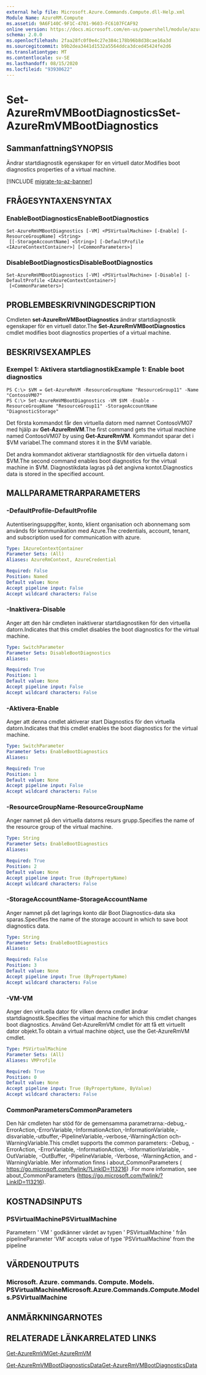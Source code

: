```yaml
---
external help file: Microsoft.Azure.Commands.Compute.dll-Help.xml
Module Name: AzureRM.Compute
ms.assetid: 9A6F140C-9F1C-4701-9603-FC6107FCAF92
online version: https://docs.microsoft.com/en-us/powershell/module/azurerm.compute/set-azurermvmbootdiagnostics
schema: 2.0.0
ms.openlocfilehash: 2faa28fc0f0e4c27e384c178b96b8d38cae16a3d
ms.sourcegitcommit: b9b2dea3441d1532a5564ddca3dced45424fe2d6
ms.translationtype: MT
ms.contentlocale: sv-SE
ms.lasthandoff: 08/15/2020
ms.locfileid: "93930622"
---
```

# <span data-ttu-id="9352c-101">Set-AzureRmVMBootDiagnostics</span><span class="sxs-lookup"><span data-stu-id="9352c-101">Set-AzureRmVMBootDiagnostics</span></span>

## <span data-ttu-id="9352c-102">Sammanfattning</span><span class="sxs-lookup"><span data-stu-id="9352c-102">SYNOPSIS</span></span>
<span data-ttu-id="9352c-103">Ändrar startdiagnostik egenskaper för en virtuell dator.</span><span class="sxs-lookup"><span data-stu-id="9352c-103">Modifies boot diagnostics properties of a virtual machine.</span></span>

[!INCLUDE [migrate-to-az-banner](../../includes/migrate-to-az-banner.md)]

## <span data-ttu-id="9352c-104">FRÅGESYNTAXEN</span><span class="sxs-lookup"><span data-stu-id="9352c-104">SYNTAX</span></span>

### <span data-ttu-id="9352c-105">EnableBootDiagnostics</span><span class="sxs-lookup"><span data-stu-id="9352c-105">EnableBootDiagnostics</span></span>
```
Set-AzureRmVMBootDiagnostics [-VM] <PSVirtualMachine> [-Enable] [-ResourceGroupName] <String>
 [[-StorageAccountName] <String>] [-DefaultProfile <IAzureContextContainer>] [<CommonParameters>]
```

### <span data-ttu-id="9352c-106">DisableBootDiagnostics</span><span class="sxs-lookup"><span data-stu-id="9352c-106">DisableBootDiagnostics</span></span>
```
Set-AzureRmVMBootDiagnostics [-VM] <PSVirtualMachine> [-Disable] [-DefaultProfile <IAzureContextContainer>]
 [<CommonParameters>]
```

## <span data-ttu-id="9352c-107">PROBLEMBESKRIVNING</span><span class="sxs-lookup"><span data-stu-id="9352c-107">DESCRIPTION</span></span>
<span data-ttu-id="9352c-108">Cmdleten **set-AzureRmVMBootDiagnostics** ändrar startdiagnostik egenskaper för en virtuell dator.</span><span class="sxs-lookup"><span data-stu-id="9352c-108">The **Set-AzureRmVMBootDiagnostics** cmdlet modifies boot diagnostics properties of a virtual machine.</span></span>

## <span data-ttu-id="9352c-109">BESKRIVS</span><span class="sxs-lookup"><span data-stu-id="9352c-109">EXAMPLES</span></span>

### <span data-ttu-id="9352c-110">Exempel 1: Aktivera startdiagnostik</span><span class="sxs-lookup"><span data-stu-id="9352c-110">Example 1: Enable boot diagnostics</span></span>
```
PS C:\> $VM = Get-AzureRmVM -ResourceGroupName "ResourceGroup11" -Name "ContosoVM07"
PS C:\> Set-AzureRmVMBootDiagnostics -VM $VM -Enable -ResourceGroupName "ResourceGroup11" -StorageAccountName "DiagnosticStorage"
```

<span data-ttu-id="9352c-111">Det första kommandot får den virtuella datorn med namnet ContosoVM07 med hjälp av **Get-AzureRmVM**.</span><span class="sxs-lookup"><span data-stu-id="9352c-111">The first command gets the virtual machine named ContosoVM07 by using **Get-AzureRmVM**.</span></span>
<span data-ttu-id="9352c-112">Kommandot sparar det i $VM variabel.</span><span class="sxs-lookup"><span data-stu-id="9352c-112">The command stores it in the $VM variable.</span></span>

<span data-ttu-id="9352c-113">Det andra kommandot aktiverar startdiagnostik för den virtuella datorn i $VM.</span><span class="sxs-lookup"><span data-stu-id="9352c-113">The second command enables boot diagnostics for the virtual machine in $VM.</span></span>
<span data-ttu-id="9352c-114">Diagnostikdata lagras på det angivna kontot.</span><span class="sxs-lookup"><span data-stu-id="9352c-114">Diagnostics data is stored in the specified account.</span></span>

## <span data-ttu-id="9352c-115">MALLPARAMETRAR</span><span class="sxs-lookup"><span data-stu-id="9352c-115">PARAMETERS</span></span>

### <span data-ttu-id="9352c-116">-DefaultProfile</span><span class="sxs-lookup"><span data-stu-id="9352c-116">-DefaultProfile</span></span>
<span data-ttu-id="9352c-117">Autentiseringsuppgifter, konto, klient organisation och abonnemang som används för kommunikation med Azure.</span><span class="sxs-lookup"><span data-stu-id="9352c-117">The credentials, account, tenant, and subscription used for communication with azure.</span></span>

```yaml
Type: IAzureContextContainer
Parameter Sets: (All)
Aliases: AzureRmContext, AzureCredential

Required: False
Position: Named
Default value: None
Accept pipeline input: False
Accept wildcard characters: False
```

### <span data-ttu-id="9352c-118">-Inaktivera</span><span class="sxs-lookup"><span data-stu-id="9352c-118">-Disable</span></span>
<span data-ttu-id="9352c-119">Anger att den här cmdleten inaktiverar startdiagnostiken för den virtuella datorn.</span><span class="sxs-lookup"><span data-stu-id="9352c-119">Indicates that this cmdlet disables the boot diagnostics for the virtual machine.</span></span>

```yaml
Type: SwitchParameter
Parameter Sets: DisableBootDiagnostics
Aliases: 

Required: True
Position: 1
Default value: None
Accept pipeline input: False
Accept wildcard characters: False
```

### <span data-ttu-id="9352c-120">-Aktivera</span><span class="sxs-lookup"><span data-stu-id="9352c-120">-Enable</span></span>
<span data-ttu-id="9352c-121">Anger att denna cmdlet aktiverar start Diagnostics för den virtuella datorn.</span><span class="sxs-lookup"><span data-stu-id="9352c-121">Indicates that this cmdlet enables the boot diagnostics for the virtual machine.</span></span>

```yaml
Type: SwitchParameter
Parameter Sets: EnableBootDiagnostics
Aliases: 

Required: True
Position: 1
Default value: None
Accept pipeline input: False
Accept wildcard characters: False
```

### <span data-ttu-id="9352c-122">-ResourceGroupName</span><span class="sxs-lookup"><span data-stu-id="9352c-122">-ResourceGroupName</span></span>
<span data-ttu-id="9352c-123">Anger namnet på den virtuella datorns resurs grupp.</span><span class="sxs-lookup"><span data-stu-id="9352c-123">Specifies the name of the resource group of the virtual machine.</span></span>

```yaml
Type: String
Parameter Sets: EnableBootDiagnostics
Aliases: 

Required: True
Position: 2
Default value: None
Accept pipeline input: True (ByPropertyName)
Accept wildcard characters: False
```

### <span data-ttu-id="9352c-124">-StorageAccountName</span><span class="sxs-lookup"><span data-stu-id="9352c-124">-StorageAccountName</span></span>
<span data-ttu-id="9352c-125">Anger namnet på det lagrings konto där Boot Diagnostics-data ska sparas.</span><span class="sxs-lookup"><span data-stu-id="9352c-125">Specifies the name of the storage account in which to save boot diagnostics data.</span></span>

```yaml
Type: String
Parameter Sets: EnableBootDiagnostics
Aliases: 

Required: False
Position: 3
Default value: None
Accept pipeline input: True (ByPropertyName)
Accept wildcard characters: False
```

### <span data-ttu-id="9352c-126">-VM</span><span class="sxs-lookup"><span data-stu-id="9352c-126">-VM</span></span>
<span data-ttu-id="9352c-127">Anger den virtuella dator för vilken denna cmdlet ändrar startdiagnostik.</span><span class="sxs-lookup"><span data-stu-id="9352c-127">Specifies the virtual machine for which this cmdlet changes boot diagnostics.</span></span>
<span data-ttu-id="9352c-128">Använd Get-AzureRmVM cmdlet för att få ett virtuellt dator objekt.</span><span class="sxs-lookup"><span data-stu-id="9352c-128">To obtain a virtual machine object, use the Get-AzureRmVM cmdlet.</span></span>

```yaml
Type: PSVirtualMachine
Parameter Sets: (All)
Aliases: VMProfile

Required: True
Position: 0
Default value: None
Accept pipeline input: True (ByPropertyName, ByValue)
Accept wildcard characters: False
```

### <span data-ttu-id="9352c-129">CommonParameters</span><span class="sxs-lookup"><span data-stu-id="9352c-129">CommonParameters</span></span>
<span data-ttu-id="9352c-130">Den här cmdleten har stöd för de gemensamma parametrarna:-debug,-ErrorAction,-ErrorVariable,-InformationAction,-InformationVariable,-disvariable,-utbuffer,-PipelineVariable,-verbose,-WarningAction och-WarningVariable.</span><span class="sxs-lookup"><span data-stu-id="9352c-130">This cmdlet supports the common parameters: -Debug, -ErrorAction, -ErrorVariable, -InformationAction, -InformationVariable, -OutVariable, -OutBuffer, -PipelineVariable, -Verbose, -WarningAction, and -WarningVariable.</span></span> <span data-ttu-id="9352c-131">Mer information finns i about_CommonParameters ( https://go.microsoft.com/fwlink/?LinkID=113216) .</span><span class="sxs-lookup"><span data-stu-id="9352c-131">For more information, see about_CommonParameters (https://go.microsoft.com/fwlink/?LinkID=113216).</span></span>

## <span data-ttu-id="9352c-132">KOSTNADS</span><span class="sxs-lookup"><span data-stu-id="9352c-132">INPUTS</span></span>

### <span data-ttu-id="9352c-133">PSVirtualMachine</span><span class="sxs-lookup"><span data-stu-id="9352c-133">PSVirtualMachine</span></span>
<span data-ttu-id="9352c-134">Parametern ' VM ' godkänner värdet av typen ' PSVirtualMachine ' från pipeline</span><span class="sxs-lookup"><span data-stu-id="9352c-134">Parameter 'VM' accepts value of type 'PSVirtualMachine' from the pipeline</span></span>

## <span data-ttu-id="9352c-135">VÄRDEN</span><span class="sxs-lookup"><span data-stu-id="9352c-135">OUTPUTS</span></span>

### <span data-ttu-id="9352c-136">Microsoft. Azure. commands. Compute. Models. PSVirtualMachine</span><span class="sxs-lookup"><span data-stu-id="9352c-136">Microsoft.Azure.Commands.Compute.Models.PSVirtualMachine</span></span>

## <span data-ttu-id="9352c-137">ANMÄRKNINGAR</span><span class="sxs-lookup"><span data-stu-id="9352c-137">NOTES</span></span>

## <span data-ttu-id="9352c-138">RELATERADE LÄNKAR</span><span class="sxs-lookup"><span data-stu-id="9352c-138">RELATED LINKS</span></span>

[<span data-ttu-id="9352c-139">Get-AzureRmVM</span><span class="sxs-lookup"><span data-stu-id="9352c-139">Get-AzureRmVM</span></span>](./Get-AzureRmVM.md)

[<span data-ttu-id="9352c-140">Get-AzureRmVMBootDiagnosticsData</span><span class="sxs-lookup"><span data-stu-id="9352c-140">Get-AzureRmVMBootDiagnosticsData</span></span>](./Get-AzureRmVMBootDiagnosticsData.md)


